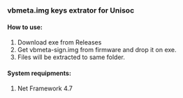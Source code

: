 ### vbmeta.img keys extrator for Unisoc

#### How to use:
1) Download exe from Releases 
2) Get vbmeta-sign.img from firmware and drop it on exe.
3) Files will be extracted to same folder.

#### System requipments:

1) Net Framework 4.7